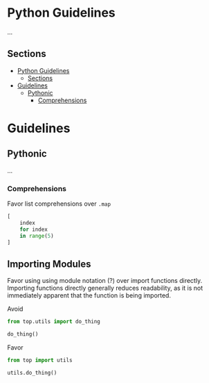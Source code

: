 # Python Guidelines
...

## Sections

- [Python Guidelines](#python-guidelines)
  - [Sections](#sections)
- [Guidelines](#guidelines)
  - [Pythonic](#pythonic)
    - [Comprehensions](#comprehensions)

# Guidelines

## Pythonic

...

### Comprehensions
Favor list comprehensions over `.map`
```python
[
    index
    for index
    in range(5)
]
```

## Importing Modules
Favor using using module notation (?) over import functions directly. Importing functions directly generally reduces readability, as it is not immediately apparent that the function is being imported.

Avoid
```python
from top.utils import do_thing

do_thing()
```

Favor
```python
from top import utils

utils.do_thing()
```
